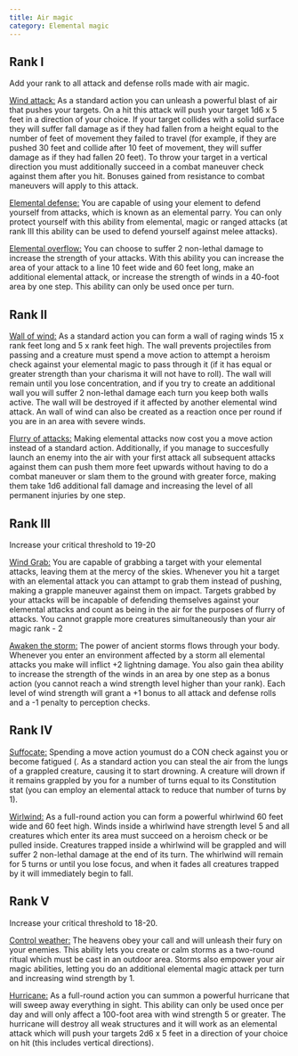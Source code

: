 ```yaml
---
title: Air magic
category: Elemental magic
---
```

## Rank I 

Add your rank to all attack and defense rolls made with air magic.

<u>Wind attack:</u> As a standard action you can unleash a powerful blast of air that pushes your targets. On a hit this attack will push your target 1d6 x 5 feet in a direction of your choice. If your target collides with a solid surface they will suffer fall damage as if they had fallen from a height equal to the number of feet of movement they failed to travel (for example, if they are pushed 30 feet and collide after 10 feet of movement, they will suffer damage as if they had fallen 20 feet). To throw your target in a vertical direction you must additionally succeed in a combat maneuver check against them after you hit. Bonuses gained from resistance to combat maneuvers will apply to this attack.

<u>Elemental defense:</u> You are capable of using your element to defend yourself from attacks, which is known as an elemental parry. You can only protect yourself with this ability from elemental, magic or ranged attacks (at rank III this ability can be used to defend yourself against melee attacks).

<u>Elemental overflow:</u> You can choose to suffer 2 non-lethal damage to increase the strength of your attacks. With this ability you can increase the area of your attack to a line 10 feet wide and 60 feet long, make an additional elemental attack, or increase the strength of winds in a 40-foot area by one step. This ability can only be used once per turn.

## Rank II

<u>Wall of wind:</u> As a standard action you can form a wall of raging winds 15 x rank feet long and 5 x rank feet high. The wall prevents projectiles from passing and a creature must spend a move action to attempt a heroism check against your elemental magic to pass through it (if it has equal or greater strength than your charisma it will not have to roll). The wall will remain until you lose concentration, and if you try to create an additional wall you will suffer 2 non-lethal damage each turn you keep both walls active. The wall will be destroyed if it affected by another elemental wind attack. An wall of wind can also be created as a reaction once per round if you are in an area with severe winds.

<u>Flurry of attacks:</u> Making elemental attacks now cost you a move action instead of a standard action. Additionally, if you manage to succesfully launch an enemy into the air with your first attack all subsequent attacks against them can push them more feet upwards without having to do a combat maneuver or slam them to the ground with greater force, making them take 1d6 additional fall damage and increasing the level of all permanent injuries by one step.

## Rank III 

Increase your critical threshold to 19-20

<u>Wind Grab:</u> You are capable of grabbing a target with your elemental attacks, leaving them at the mercy of the skies. Whenever you hit a target with an elemental attack you can attampt to grab them instead of pushing, making a grapple maneuver against them on impact. Targets grabbed by your attacks will be incapable of defending themselves against your elemental attacks and count as being in the air for the purposes of flurry of attacks. You cannot grapple more creatures simultaneously than your air magic rank - 2

<u>Awaken the storm:</u> The power of ancient storms flows through your body. Whenever you enter an environment affected by a storm all elemental attacks you make will inflict +2 lightning damage. You also gain thea ability to increase the strength of the winds in an area by one step as a bonus action (you cannot reach a wind strength level higher than your rank). Each level of wind strength will grant a +1 bonus to all attack and defense rolls and a -1 penalty to perception checks.

## Rank IV 

<u>Suffocate:</u> Spending a move action youmust do a CON check against you or become fatigued (. As a standard action you can steal the air from the lungs of a grappled creature, causing it to start drowning. A creature will drown if it remains grappled by you for a number of turns equal to its Constitution stat (you can employ an elemental attack to reduce that number of turns by 1).

<u>Wirlwind:</u> As a full-round action you can form a powerful whirlwind 60 feet wide and 60 feet high. Winds inside a whirlwind have strength level 5 and all creatures which enter its area must succeed on a heroism check or be pulled inside. Creatures trapped inside a whirlwind will be grappled and will suffer 2 non-lethal damage at the end of its turn. The whirlwind will remain for 5 turns or until you lose focus, and when it fades all creatures trapped by it will immediately begin to fall.

## Rank V 

Increase your critical threshold to 18-20.

<u>Control weather:</u> The heavens obey your call and will unleash their fury on your enemies. This ability lets you create or calm storms as a two-round ritual which must be cast in an outdoor area. Storms also empower your air magic abilities, letting you do an additional elemental magic attack per turn and increasing wind strength by 1. 

<u>Hurricane:</u> As a full-round action you can summon a powerful hurricane that will sweep away everything in sight. This ability can only be used once per day and will only affect a 100-foot area with wind strength 5 or greater. The hurricane will destroy all weak structures and it will work as an elemental attack which will push your targets 2d6 x 5 feet in a direction of your choice on hit (this includes vertical directions).